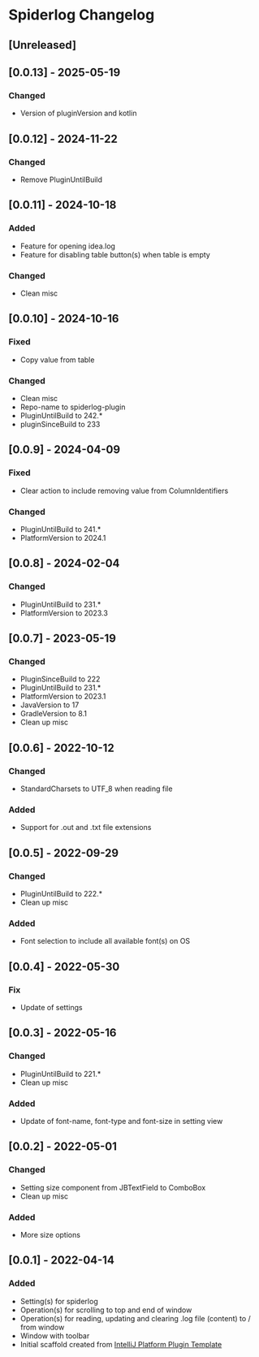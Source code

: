 <!-- Keep a Changelog guide -> https://keepachangelog.com -->

# Spiderlog Changelog

## [Unreleased]

## [0.0.13] - 2025-05-19

### Changed
- Version of pluginVersion and kotlin

## [0.0.12] - 2024-11-22

### Changed
- Remove PluginUntilBuild

## [0.0.11] - 2024-10-18

### Added
- Feature for opening idea.log
- Feature for disabling table button(s) when table is empty

### Changed
- Clean misc

## [0.0.10] - 2024-10-16

### Fixed
- Copy value from table

### Changed
- Clean misc
- Repo-name to spiderlog-plugin
- PluginUntilBuild to 242.*
- pluginSinceBuild to 233

## [0.0.9] - 2024-04-09
### Fixed
- Clear action to include removing value from ColumnIdentifiers

### Changed
- PluginUntilBuild to 241.*
- PlatformVersion to 2024.1

## [0.0.8] - 2024-02-04
### Changed
- PluginUntilBuild to 231.*
- PlatformVersion to 2023.3

## [0.0.7] - 2023-05-19
### Changed
- PluginSinceBuild to 222
- PluginUntilBuild to 231.*
- PlatformVersion to 2023.1
- JavaVersion to 17
- GradleVersion to 8.1
- Clean up misc

## [0.0.6] - 2022-10-12
### Changed
- StandardCharsets to UTF_8 when reading file

### Added
- Support for .out and .txt file extensions

## [0.0.5] - 2022-09-29
### Changed
- PluginUntilBuild to 222.*
- Clean up misc

### Added
- Font selection to include all available font(s) on OS

## [0.0.4] - 2022-05-30
### Fix
- Update of settings

## [0.0.3] - 2022-05-16
### Changed
- PluginUntilBuild to 221.*
- Clean up misc

### Added
- Update of font-name, font-type and font-size in setting view

## [0.0.2] - 2022-05-01
### Changed
- Setting size component from JBTextField to ComboBox
- Clean up misc

### Added
- More size options

## [0.0.1] - 2022-04-14
### Added
- Setting(s) for spiderlog
- Operation(s) for scrolling to top and end of window
- Operation(s) for reading, updating and clearing .log file (content) to / from window
- Window with toolbar
- Initial scaffold created from [IntelliJ Platform Plugin Template](https://github.com/JetBrains/intellij-platform-plugin-template)
